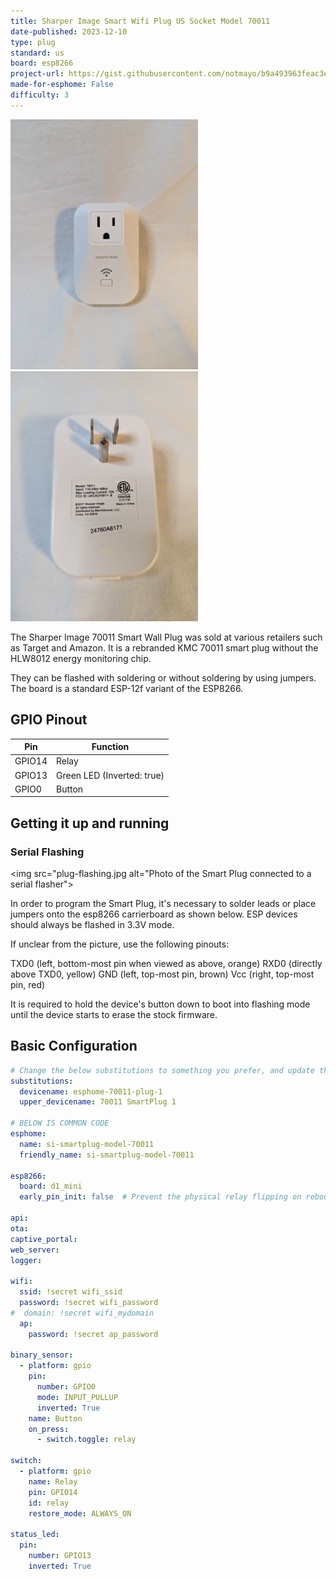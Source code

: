 ```yaml
---
title: Sharper Image Smart Wifi Plug US Socket Model 70011
date-published: 2023-12-10
type: plug
standard: us
board: esp8266
project-url: https://gist.githubusercontent.com/notmayo/b9a493963feac3e1c3404c9f638978a8/raw/1864ad21aadacf0842f184dea23eb29428f82b96/si-smartplug-model-70011.yaml
made-for-esphome: False
difficulty: 3
---
```


<img src="plug-front.jpg" width="300" height="400" alt="Front photo of the Smart Plug">
<img src="plug-back.jpg" width="300" height="400" alt="Back photo of the Smart Plug">

The Sharper Image 70011 Smart Wall Plug was sold at various retailers such as Target and Amazon. It is a rebranded KMC 70011 smart plug without the HLW8012 energy monitoring chip.

They can be flashed with soldering or without soldering by using jumpers. The board is a standard ESP-12f variant of the ESP8266.

## GPIO Pinout

| Pin    | Function                  |
| ------ | ------------------------- |
| GPIO14 | Relay                     |
| GPIO13 | Green LED (Inverted: true)|
| GPIO0  | Button                    |

## Getting it up and running

### Serial Flashing

<img src="plug-flashing.jpg alt="Photo of the Smart Plug connected to a serial flasher">

In order to program the Smart Plug, it's necessary to solder leads or place jumpers onto the esp8266 carrierboard as shown below. ESP devices should always be flashed in 3.3V mode.

If unclear from the picture, use the following pinouts:

TXD0 (left, bottom-most pin when viewed as above, orange)
RXD0 (directly above TXD0, yellow)
GND (left, top-most pin, brown)
Vcc (right, top-most pin, red)

It is required to hold the device's button down to boot into flashing mode until the device starts to erase the stock firmware.


## Basic Configuration

```yaml
# Change the below substitutions to something you prefer, and update the number for each new device you create
substitutions:
  devicename: esphome-70011-plug-1
  upper_devicename: 70011 SmartPlug 1

# BELOW IS COMMON CODE
esphome:
  name: si-smartplug-model-70011
  friendly_name: si-smartplug-model-70011

esp8266:
  board: d1_mini
  early_pin_init: false  # Prevent the physical relay flipping on reboot.

api:
ota:
captive_portal:
web_server:
logger:

wifi:
  ssid: !secret wifi_ssid
  password: !secret wifi_password
#  domain: !secret wifi_mydomain   
  ap:
    password: !secret ap_password

binary_sensor:
  - platform: gpio
    pin:
      number: GPIO0
      mode: INPUT_PULLUP
      inverted: True
    name: Button
    on_press:
      - switch.toggle: relay

switch:
  - platform: gpio
    name: Relay
    pin: GPIO14
    id: relay
    restore_mode: ALWAYS_ON

status_led:
  pin:
    number: GPIO13
    inverted: True
